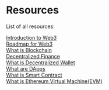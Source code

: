 # Resources
List of all resources:

<a href='https://web3-forge.github.io/web3-forge/Resources/all-resources/introduction_to_web3'>Introduction to Web3</a> <br/>
<a href='https://web3-forge.github.io/web3-forge/Resources/all-resources/roadmap_for_web3'>Roadmap for Web3</a> <br/>
<a href='https://web3-forge.github.io/web3-forge/Resources/all-resources/what_is_blockchain'>What is Blockchain</a><br/>
<a href='https://web3-forge.github.io/web3-forge/Resources/all-resources/decentralized-finance'>Decentralized Finance</a><br/>
<a href='https://web3-forge.github.io/web3-forge/Resources/all-resources/wallet'>What is Decentralized Wallet</a><br/>
<a href='https://web3-forge.github.io/web3-forge/Resources/all-resources/what_are_dapps'>What are DApps</a><br/>
<a href='https://web3-forge.github.io/web3-forge/Resources/all-resources/smart-contracts'>What is Smart Contract</a><br/>
<a href='https://web3-forge.github.io/web3-forge/Resources/all-resources/what_is_evm'>What is Ethereum Virtual Machine(EVM)</a><br/>


